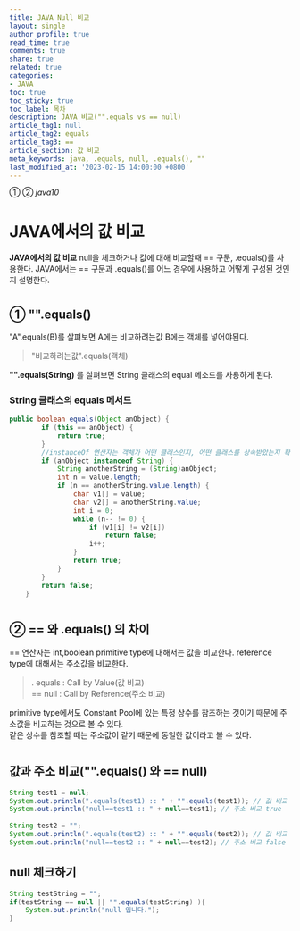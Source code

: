 ```yaml
---
title: JAVA Null 비교
layout: single
author_profile: true
read_time: true
comments: true
share: true
related: true
categories:
- JAVA
toc: true
toc_sticky: true
toc_label: 목차
description: JAVA 비교("".equals vs == null)
article_tag1: null
article_tag2: equals
article_tag3: ==
article_section: 값 비교
meta_keywords: java, .equals, null, .equals(), ""
last_modified_at: '2023-02-15 14:00:00 +0800'
---
```

① ② *java10* 

# JAVA에서의 값 비교

**JAVA에서의 값 비교**
null을 체크하거나 값에 대해 비교할때 == 구문, .equals()를 사용한다. JAVA에서는 == 구문과 .equals()를 어느 경우에 사용하고 어떻게 구성된 것인지 설명한다.

#
## ① "".equals()
"A".equals(B)를 살펴보면 A에는 비교하려는값 B에는 객체를 넣어야된다.
> "비교하려는값".equals(객체)

**"".equals(String)** 를 살펴보면 String 클래스의 equal 메소드를 사용하게 된다.

### String 클래스의 equals 메서드
```java
public boolean equals(Object anObject) {
        if (this == anObject) {
            return true;
        }
		//instanceOf 연산자는 객체가 어떤 클래스인지, 어떤 클래스를 상속받았는지 확인한다. 여기서는 String인지 확인한다.
        if (anObject instanceof String) {		
            String anotherString = (String)anObject;
            int n = value.length;
            if (n == anotherString.value.length) {
                char v1[] = value;
                char v2[] = anotherString.value;
                int i = 0;
                while (n-- != 0) {
                    if (v1[i] != v2[i])
                        return false;
                    i++;
                }
                return true;
            }
        }
        return false;
    }
```
#

## ② == 와 .equals() 의 차이

== 연산자는 int,boolean primitive type에 대해서는 값을 비교한다. 
reference type에 대해서는 주소값을 비교한다. <br>

>. equals : Call by Value(값 비교) <br>
> == null : Call by Reference(주소 비교)

primitive type에서도 Constant Pool에 있는 특정 상수를 참조하는 것이기 때문에 주소값을 비교하는 것으로 볼 수 있다. <br>
같은 상수를 참조할 때는 주소값이 같기 때문에 동일한 값이라고 볼 수 있다.
#

## 값과 주소 비교("".equals() 와 == null)
```java
String test1 = null;
System.out.println(".equals(test1) :: " + "".equals(test1)); // 값 비교 false
System.out.println("null==test1 :: " + null==test1); // 주소 비교 true
	
String test2 = "";
System.out.println(".equals(test2) :: " + "".equals(test2)); // 값 비교 true
System.out.println("null==test2 :: " + null==test2); // 주소 비교 false
```

## null 체크하기
```java
String testString = "";
if(testString == null || "".equals(testString) ){
	System.out.println("null 입니다.");
}
```
